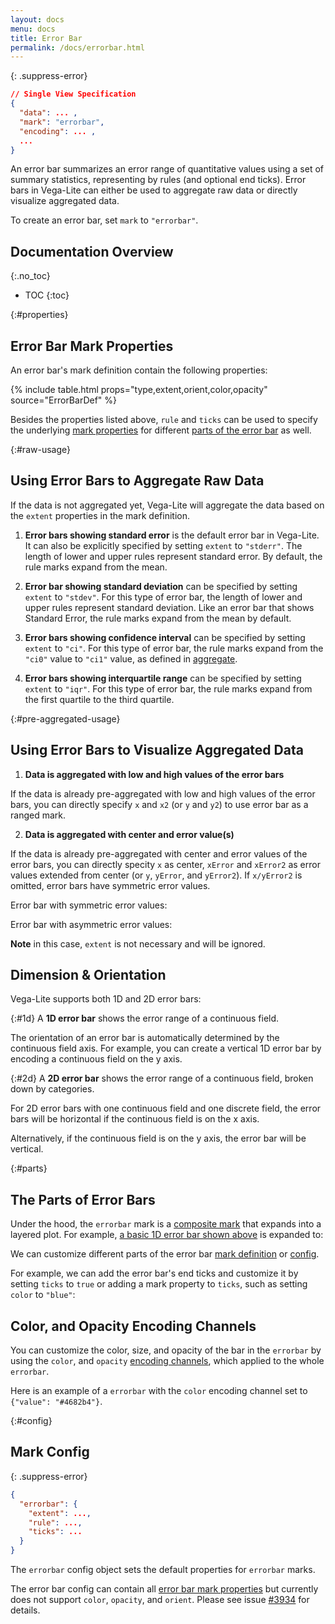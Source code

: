 ```yaml
---
layout: docs
menu: docs
title: Error Bar
permalink: /docs/errorbar.html
---
```


{: .suppress-error}

```json
// Single View Specification
{
  "data": ... ,
  "mark": "errorbar",
  "encoding": ... ,
  ...
}
```

An error bar summarizes an error range of quantitative values using a set of summary statistics, representing by rules (and optional end ticks).
Error bars in Vega-Lite can either be used to aggregate raw data or directly visualize aggregated data.

To create an error bar, set `mark` to `"errorbar"`.

## Documentation Overview

{:.no_toc}

- TOC
  {:toc}

{:#properties}

## Error Bar Mark Properties

An error bar's mark definition contain the following properties:

{% include table.html props="type,extent,orient,color,opacity" source="ErrorBarDef" %}

Besides the properties listed above, `rule` and `ticks` can be used to specify the underlying [mark properties](mark.html#mark-def) for different [parts of the error bar](#parts) as well.

{:#raw-usage}

## Using Error Bars to Aggregate Raw Data

If the data is not aggregated yet, Vega-Lite will aggregate the data based on the `extent` properties in the mark definition.

1. **Error bars showing standard error** is the default error bar in Vega-Lite. It can also be explicitly specified by setting `extent` to `"stderr"`. The length of lower and upper rules represent standard error. By default, the rule marks expand from the mean.

<div class="vl-example" data-name="layer_point_errorbar_2d_horizontal"></div>

2. **Error bar showing standard deviation** can be specified by setting `extent` to `"stdev"`. For this type of error bar, the length of lower and upper rules represent standard deviation. Like an error bar that shows Standard Error, the rule marks expand from the mean by default.

<div class="vl-example" data-name="layer_point_errorbar_2d_horizontal_stdev"></div>

3. **Error bars showing confidence interval** can be specified by setting `extent` to `"ci"`. For this type of error bar, the rule marks expand from the `"ci0"` value to `"ci1"` value, as defined in [aggregate](aggregate.html#ops).

<div class="vl-example" data-name="layer_point_errorbar_2d_horizontal_ci"></div>

4. **Error bars showing interquartile range** can be specified by setting `extent` to `"iqr"`. For this type of error bar, the rule marks expand from the first quartile to the third quartile.

<div class="vl-example" data-name="layer_point_errorbar_2d_horizontal_iqr"></div>

{:#pre-aggregated-usage}

## Using Error Bars to Visualize Aggregated Data

1. **Data is aggregated with low and high values of the error bars**

If the data is already pre-aggregated with low and high values of the error bars, you can directly specify `x` and `x2` (or `y` and `y2`) to use error bar as a ranged mark.

<div class="vl-example" data-name="layer_point_errorbar_2d_horizontal_pre_aggregated"></div>

2. **Data is aggregated with center and error value(s)**

If the data is already pre-aggregated with center and error values of the error bars, you can directly specity `x` as center, `xError` and `xError2` as error values extended from center (or `y`, `yError`, and `yError2`). If `x/yError2` is omitted, error bars have symmetric error values.

Error bar with symmetric error values:

<div class="vl-example" data-name="layer_point_errorbar_2d_horizontal_pre_aggregated_error_symmetric"></div>

Error bar with asymmetric error values:

<div class="vl-example" data-name="layer_point_errorbar_2d_horizontal_pre_aggregated_error_asymmetric2"></div>

**Note** in this case, `extent` is not necessary and will be ignored.

## Dimension & Orientation

Vega-Lite supports both 1D and 2D error bars:

{:#1d}
A **1D error bar** shows the error range of a continuous field.

<div class="vl-example" data-name="layer_point_errorbar_1d_horizontal"></div>

The orientation of an error bar is automatically determined by the continuous field axis.
For example, you can create a vertical 1D error bar by encoding a continuous field on the y axis.

<div class="vl-example" data-name="layer_point_errorbar_1d_vertical"></div>

{:#2d}
A **2D error bar** shows the error range of a continuous field, broken down by categories.

For 2D error bars with one continuous field and one discrete field,
the error bars will be horizontal if the continuous field is on the x axis.

<div class="vl-example" data-name="layer_point_errorbar_2d_horizontal"></div>

Alternatively, if the continuous field is on the y axis, the error bar will be vertical.

<div class="vl-example" data-name="layer_point_errorbar_2d_vertical"></div>

{:#parts}

## The Parts of Error Bars

Under the hood, the `errorbar` mark is a [composite mark](mark.html#composite-marks) that expands into a layered plot. For example, [a basic 1D error bar shown above](#1d) is expanded to:

<div class="vl-example" data-name="normalized/layer_point_errorbar_1d_horizontal_normalized"></div>

We can customize different parts of the error bar [mark definition](#properties) or [config](#config).

For example, we can add the error bar's end ticks and customize it by setting `ticks` to `true` or adding a mark property to `ticks`, such as setting `color` to `"blue"`:

<div class="vl-example" data-name="layer_point_errorbar_2d_horizontal_custom_ticks"></div>

## Color, and Opacity Encoding Channels

You can customize the color, size, and opacity of the bar in the `errorbar` by using the `color`, and `opacity` [encoding channels](encoding.html#channels), which applied to the whole `errorbar`.

Here is an example of a `errorbar` with the `color` encoding channel set to `{"value": "#4682b4"}`.

<div class="vl-example" data-name="layer_point_errorbar_2d_horizontal_color_encoding"></div>

{:#config}

## Mark Config

{: .suppress-error}

```json
{
  "errorbar": {
    "extent": ...,
    "rule": ...,
    "ticks": ...
  }
}
```

The `errorbar` config object sets the default properties for `errorbar` marks.

The error bar config can contain all [error bar mark properties](#properties) but currently does not support `color`, `opacity`, and `orient`. Please see issue [#3934](https://github.com/vega/vega-lite/issues/3934) for details.
